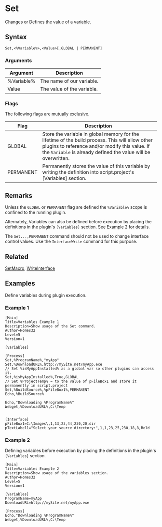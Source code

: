 # Set

Changes or Defines the value of a variable.

## Syntax

```pebakery
Set,<%Variable%>,<Value>[,GLOBAL | PERMANENT]
```

### Arguments

| Argument | Description |
| --- | --- |
| %Variable% | The name of our variable. |
| Value | The value of the variable. |

### Flags

The following flags are mutually exclusive.

| Flag | Description |
| --- | --- |
| GLOBAL | Store the variable in global memory for the lifetime of the build process. This will allow other plugins to reference and/or modify this value. If the `Variable` is already defined the value will be overwritten. |
| PERMANENT | Permanently stores the value of this variable by writing the definition into script.project's [Variables] section. |

## Remarks

Unless the `GLOBAL` or `PERMANENT` flag are defined the `%Variable%` scope is confined to the running plugin.

Alternately, Variables can also be defined before execution by placing the definitions in the plugin's `[Variables]` section. See Example 2 for details.

The `Set...,PERMANENT` command should not be used to change interface control values. Use the `InterfaceWrite` command for this purpose.

## Related

[SetMacro](./SetMacro.md), [WriteInterface](../08_Interface/WriteInterface.md)

## Examples

Define variables during plugin execution.

### Example 1

```pebakery
[Main]
Title=Variables Example 1
Description=Show usage of the Set command.
Author=Homes32
Level=5
Version=1

[Variables]

[Process]
Set,%ProgramName%,"myApp"
Set,%DownloadURL%,http://mySite.net/myApp.exe
// Set %isMyAppInstalled% as a global var so other plugins can access it.
Set,%isMyAppInstalled%,True,GLOBAL
// Set %ProjectTemp% = to the value of pFileBox1 and store it permanently in script.project
Set,%BuildSource%,%pFileBox1%,PERMANENT
Echo,%BuildSource%

Echo,"Downloading %ProgramName%"
Webget,%DownloadURL%,C:\Temp


[Interface]
pFileBox1=C:\Images\,1,13,23,44,230,20,dir
pTextLabel1="Select your source directory:",1,1,23,25,230,18,8,Bold
```

### Example 2

Defining variables before execution by placing the definitions in the plugin's `[Variables]` section.

```pebakery
[Main]
Title=Variables Example 2
Description=Show usage of the variables section.
Author=Homes32
Level=5
Version=1

[Variables]
ProgramName=myApp
DownloadURL=http://mySite.net/myApp.exe

[Process]
Echo,"Downloading %ProgramName%"
Webget,%DownloadURL%,C:\Temp
```
